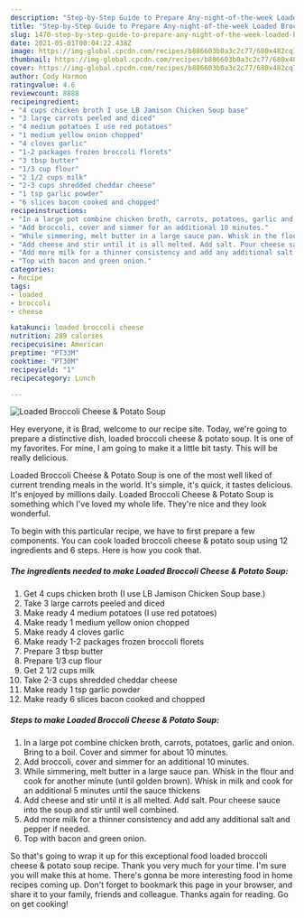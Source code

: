 ```yaml
---
description: "Step-by-Step Guide to Prepare Any-night-of-the-week Loaded Broccoli Cheese &amp;amp; Potato Soup"
title: "Step-by-Step Guide to Prepare Any-night-of-the-week Loaded Broccoli Cheese &amp;amp; Potato Soup"
slug: 1470-step-by-step-guide-to-prepare-any-night-of-the-week-loaded-broccoli-cheese-and-amp-potato-soup
date: 2021-05-01T00:04:22.438Z
image: https://img-global.cpcdn.com/recipes/b886603b0a3c2c77/680x482cq70/loaded-broccoli-cheese-potato-soup-recipe-main-photo.jpg
thumbnail: https://img-global.cpcdn.com/recipes/b886603b0a3c2c77/680x482cq70/loaded-broccoli-cheese-potato-soup-recipe-main-photo.jpg
cover: https://img-global.cpcdn.com/recipes/b886603b0a3c2c77/680x482cq70/loaded-broccoli-cheese-potato-soup-recipe-main-photo.jpg
author: Cody Harmon
ratingvalue: 4.6
reviewcount: 8888
recipeingredient:
- "4 cups chicken broth I use LB Jamison Chicken Soup base"
- "3 large carrots peeled and diced"
- "4 medium potatoes I use red potatoes"
- "1 medium yellow onion chopped"
- "4 cloves garlic"
- "1-2 packages frozen broccoli florets"
- "3 tbsp butter"
- "1/3 cup flour"
- "2 1/2 cups milk"
- "2-3 cups shredded cheddar cheese"
- "1 tsp garlic powder"
- "6 slices bacon cooked and chopped"
recipeinstructions:
- "In a large pot combine chicken broth, carrots, potatoes, garlic and onion. Bring to a boil. Cover and simmer for about 10 minutes."
- "Add broccoli, cover and simmer for an additional 10 minutes."
- "While simmering, melt butter in a large sauce pan. Whisk in the flour and cook for another minute (until golden brown). Whisk in milk and cook for an additional 5 minutes until the sauce thickens"
- "Add cheese and stir until it is all melted. Add salt. Pour cheese sauce into the soup and stir until well combined."
- "Add more milk for a thinner consistency and add any additional salt and pepper if needed."
- "Top with bacon and green onion."
categories:
- Recipe
tags:
- loaded
- broccoli
- cheese

katakunci: loaded broccoli cheese 
nutrition: 289 calories
recipecuisine: American
preptime: "PT33M"
cooktime: "PT30M"
recipeyield: "1"
recipecategory: Lunch

---
```



![Loaded Broccoli Cheese &amp; Potato Soup](https://img-global.cpcdn.com/recipes/b886603b0a3c2c77/680x482cq70/loaded-broccoli-cheese-potato-soup-recipe-main-photo.jpg)

Hey everyone, it is Brad, welcome to our recipe site. Today, we're going to prepare a distinctive dish, loaded broccoli cheese &amp; potato soup. It is one of my favorites. For mine, I am going to make it a little bit tasty. This will be really delicious.

Loaded Broccoli Cheese &amp; Potato Soup is one of the most well liked of current trending meals in the world. It's simple, it's quick, it tastes delicious. It's enjoyed by millions daily. Loaded Broccoli Cheese &amp; Potato Soup is something which I've loved my whole life. They're nice and they look wonderful.




To begin with this particular recipe, we have to first prepare a few components. You can cook loaded broccoli cheese &amp; potato soup using 12 ingredients and 6 steps. Here is how you cook that.

<!--inarticleads1-->

##### The ingredients needed to make Loaded Broccoli Cheese &amp; Potato Soup:

1. Get 4 cups chicken broth (I use LB Jamison Chicken Soup base.)
1. Take 3 large carrots peeled and diced
1. Make ready 4 medium potatoes (I use red potatoes)
1. Make ready 1 medium yellow onion chopped
1. Make ready 4 cloves garlic
1. Make ready 1-2 packages frozen broccoli florets
1. Prepare 3 tbsp butter
1. Prepare 1/3 cup flour
1. Get 2 1/2 cups milk
1. Take 2-3 cups shredded cheddar cheese
1. Make ready 1 tsp garlic powder
1. Make ready 6 slices bacon cooked and chopped




<!--inarticleads2-->

##### Steps to make Loaded Broccoli Cheese &amp; Potato Soup:

1. In a large pot combine chicken broth, carrots, potatoes, garlic and onion. Bring to a boil. Cover and simmer for about 10 minutes.
1. Add broccoli, cover and simmer for an additional 10 minutes.
1. While simmering, melt butter in a large sauce pan. Whisk in the flour and cook for another minute (until golden brown). Whisk in milk and cook for an additional 5 minutes until the sauce thickens
1. Add cheese and stir until it is all melted. Add salt. Pour cheese sauce into the soup and stir until well combined.
1. Add more milk for a thinner consistency and add any additional salt and pepper if needed.
1. Top with bacon and green onion.




So that's going to wrap it up for this exceptional food loaded broccoli cheese &amp; potato soup recipe. Thank you very much for your time. I'm sure you will make this at home. There's gonna be more interesting food in home recipes coming up. Don't forget to bookmark this page in your browser, and share it to your family, friends and colleague. Thanks again for reading. Go on get cooking!
